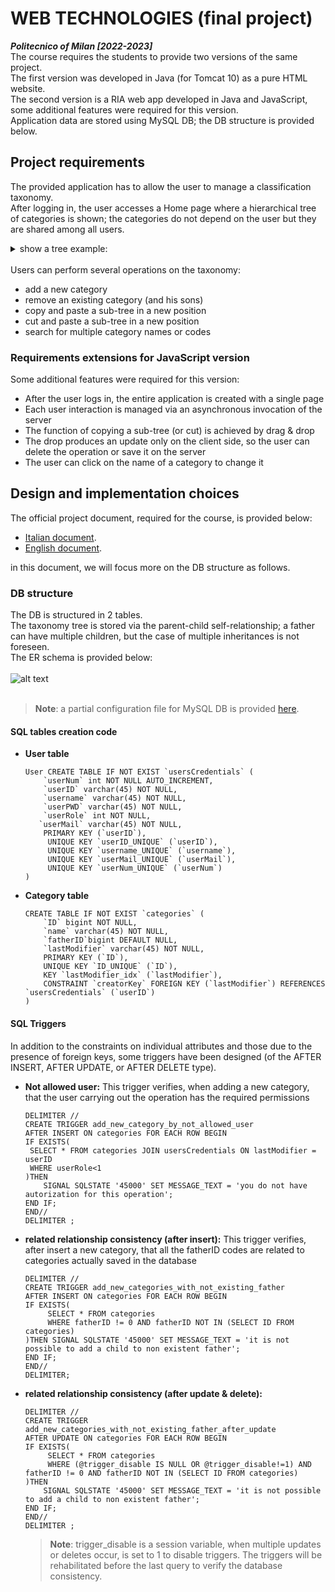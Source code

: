 # WEB TECHNOLOGIES (final project) 
***Politecnico of Milan [2022-2023]***
<br>
The course requires the students to provide two versions of the same project. <br>
The first version was developed in Java (for Tomcat 10) as a pure HTML website. <br>
The second version is a RIA web app developed in Java and JavaScript, some additional features were required for this version.<br>
Application data are stored using MySQL DB; the DB structure is provided below.

## Project requirements
The provided application has to allow the user to manage a classification taxonomy. <br> 
After logging in, the user accesses a Home page where a hierarchical tree of categories is shown; the categories do not depend on the user but they are shared among all users. <br>
<details>
<summary>show a tree example:</summary>

  * 9 Materiali solidi
  * 91 Materiali inerti
  * 911 Inerti da edilizia
  * 9111 Amianto
  * 91111 Amianto in lastre
  * 91112 Amianto in frammenti
  * 9112 Materiali cementizi
  * 912 Inerti ceramici
  * 9121 Piastrelle
  * 9122 Sanitari

</details><br>
Users can perform several operations on the taxonomy:

  * add a new category
  * remove an existing category (and his sons)
  * copy and paste a sub-tree in a new position
  * cut and paste a sub-tree in a new position
  * search for multiple category names or codes

### Requirements extensions for JavaScript version
Some additional features were required for this version:
 * After the user logs in, the entire application is created with a single page
 * Each user interaction is managed via an asynchronous invocation of the server
 * The function of copying a sub-tree (or cut) is achieved by drag & drop
 * The drop produces an update only on the client side, so the user can delete the operation or save it on the server
 * The user can click on the name of a category to change it

## Design and implementation choices
The official project document, required for the course, is provided below:
 * [Italian document](https://github.com/MatteoBriscini/WEB-TECHNOLOGY-final-project-/blob/master/deliveries/TIWDocumentazione-ita.pdf). 
 * [English document](https://github.com/MatteoBriscini/WEB-TECHNOLOGY-final-project-/blob/master/deliveries/tiwDocumentazione-eng.pdf).
 
in this document, we will focus more on the DB structure as follows.
### DB structure
The DB is structured in 2 tables. <br>
The taxonomy tree is stored via the parent-child self-relationship; a father can have multiple children, but the case of multiple inheritances is not foreseen. <br>
The ER schema is provided below: <br> <br>
![alt text](https://github.com/MatteoBriscini/WEB-TECHNOLOGY-final-project-/blob/master/deliveries/TIW.SchemaER.png) <br> <br>
>**Note**: a partial configuration file for MySQL DB is provided [here](https://github.com/MatteoBriscini/WEB-TECHNOLOGY-final-project-/blob/master/deliveries/DBtest.zip).
#### SQL tables creation code
 * **User table**
   ```
   User CREATE TABLE IF NOT EXIST `usersCredentials` (
 	   `userNum` int NOT NULL AUTO_INCREMENT,
 	   `userID` varchar(45) NOT NULL,
 	   `username` varchar(45) NOT NULL,
 	   `userPWD` varchar(45) NOT NULL,
 	   `userRole` int NOT NULL,
  	  `userMail` varchar(45) NOT NULL,
 	   PRIMARY KEY (`userID`),
 	  	UNIQUE KEY `userID_UNIQUE` (`userID`),
 	  	UNIQUE KEY `username_UNIQUE` (`username`),
 	  	UNIQUE KEY `userMail_UNIQUE` (`userMail`),
 	  	UNIQUE KEY `userNum_UNIQUE` (`userNum`)
   )
   ```
 * **Category table**
   ```
   CREATE TABLE IF NOT EXIST `categories` (
 	   `ID` bigint NOT NULL,
 	   `name` varchar(45) NOT NULL,
 	   `fatherID`bigint DEFAULT NULL,
 	   `lastModifier` varchar(45) NOT NULL,
 	   PRIMARY KEY (`ID`),
 	   UNIQUE KEY `ID_UNIQUE` (`ID`),
 	   KEY `lastModifier_idx` (`lastModifier`),
 	   CONSTRAINT `creatorKey` FOREIGN KEY (`lastModifier`) REFERENCES `usersCredentials` (`userID`)
   )
   ```
#### SQL Triggers
In addition to the constraints on individual attributes and those due to the presence of foreign keys, some triggers have been designed (of the AFTER INSERT, AFTER UPDATE, or AFTER DELETE type).
 * **Not allowed user:** This trigger verifies, when adding a new category, that the user carrying out the operation has the required permissions
   ```
   DELIMITER //
   CREATE TRIGGER add_new_category_by_not_allowed_user 
   AFTER INSERT ON categories FOR EACH ROW BEGIN
   IF EXISTS(
   	SELECT * FROM categories JOIN usersCredentials ON lastModifier = userID
   	WHERE userRole<1
   )THEN 
       SIGNAL SQLSTATE '45000' SET MESSAGE_TEXT = 'you do not have autorization for this operation';
   END IF;
   END//
   DELIMITER ;
   ```
 * **related relationship consistency (after insert):** This trigger verifies, after insert a new category, that all the fatherID codes are related to categories actually saved in the database
   ```
   DELIMITER //
   CREATE TRIGGER add_new_categories_with_not_existing_father 
   AFTER INSERT ON categories FOR EACH ROW BEGIN
   IF EXISTS(
   		SELECT * FROM categories
   		WHERE fatherID != 0 AND fatherID NOT IN (SELECT ID FROM categories)
   )THEN SIGNAL SQLSTATE '45000' SET MESSAGE_TEXT = 'it is not possible to add a child to non existent father';
   END IF;
   END//
   DELIMITER;
   ```
 * **related relationship consistency (after update & delete):**
   ```
   DELIMITER //
   CREATE TRIGGER add_new_categories_with_not_existing_father_after_update
   AFTER UPDATE ON categories FOR EACH ROW BEGIN
   IF EXISTS(
   		SELECT * FROM categories
   		WHERE (@trigger_disable IS NULL OR @trigger_disable!=1) AND fatherID != 0 AND fatherID NOT IN (SELECT ID FROM categories)
   )THEN 
       SIGNAL SQLSTATE '45000' SET MESSAGE_TEXT = 'it is not possible to add a child to non existent father';
   END IF;
   END//
   DELIMITER ;
   ```
   >**Note**: trigger_disable is a session variable, when multiple updates or deletes occur, is set to 1 to disable triggers. The triggers will be rehabilitated before the last query to verify the database consistency.
